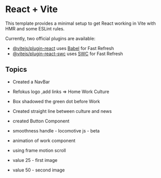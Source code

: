 # React + Vite

This template provides a minimal setup to get React working in Vite with HMR and some ESLint rules.

Currently, two official plugins are available:

- [@vitejs/plugin-react](https://github.com/vitejs/vite-plugin-react/blob/main/packages/plugin-react/README.md) uses [Babel](https://babeljs.io/) for Fast Refresh
- [@vitejs/plugin-react-swc](https://github.com/vitejs/vite-plugin-react-swc) uses [SWC](https://swc.rs/) for Fast Refresh


 ## Topics
 - Created a NavBar
  - Refokus logo ,add links =>  Home  Work Culture
  - Box shadowed the green dot before Work
  - Created straight line between culture and news
  - created Button Component




  - smoothness handle - locomotive  js - beta
  - animation of work component
  - using frame motion scroll
  - value 25 - first image
  - value 50 - second image

  